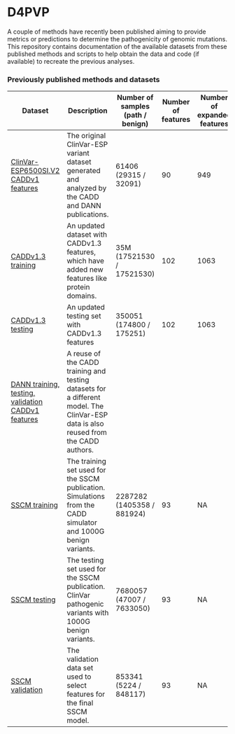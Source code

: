 # D4PVP

A couple of methods have recently been published aiming to provide metrics or predictions to determine the pathogenicity of genomic mutations. This repository contains documentation of the available datasets from these published methods and scripts to help obtain the data and code (if available) to recreate the previous analyses.

### Previously published methods and datasets

| Dataset | Description | Number of samples (path / benign) | Number of features | Number of expanded features |
|---|---|---|---|---|
| [ClinVar-ESP6500SI.V2 CADDv1 features](https://github.com/ryanabo/D4PVP/blob/master/datasets/clinvar_esp_caddv1/README.md) | The original ClinVar-ESP variant dataset generated and analyzed by the CADD and DANN publications. | 61406 (29315 / 32091) | 90 | 949 |
| [CADDv1.3 training](https://github.com/ryanabo/D4PVP/blob/master/datasets/cadd/README.md) | An updated dataset with CADDv1.3 features, which have added new features like protein domains. | 35M (17521530 / 17521530) | 102 | 1063 |
| [CADDv1.3 testing](https://github.com/ryanabo/D4PVP/blob/master/datasets/cadd/README.md) | An updated testing set with CADDv1.3 features | 350051 (174800 / 175251) | 102 | 1063 |  
| [DANN training, testing, validation CADDv1 features](https://github.com/ryanabo/D4PVP/blob/master/datasets/dann/README.md) | A reuse of the CADD training and testing datasets for a different model. The ClinVar-ESP data is also reused from the CADD authors. | | | |
| [SSCM training](https://github.com/ryanabo/D4PVP/blob/master/datasets/sscm/README.md) | The training set used for the SSCM publication. Simulations from the CADD simulator and 1000G benign variants. | 2287282 (1405358 / 881924) | 93 | NA |
| [SSCM testing](https://github.com/ryanabo/D4PVP/blob/master/datasets/sscm/README.md) | The testing set used for the SSCM publication. ClinVar pathogenic variants with 1000G benign variants. | 7680057 (47007 / 7633050) | 93 | NA |
| [SSCM validation](https://github.com/ryanabo/D4PVP/blob/master/datasets/sscm/README.md) | The validation data set used to select features for the final SSCM model. | 853341 (5224 / 848117) | 93 | NA |
